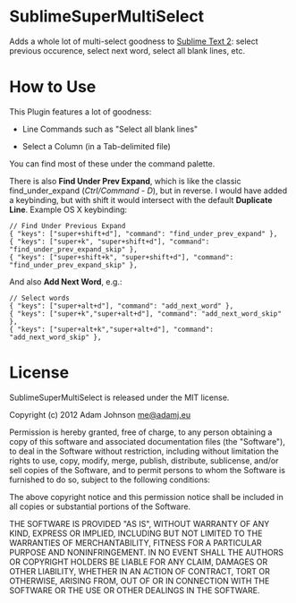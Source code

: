 SublimeSuperMultiSelect
=======================

Adds a whole lot of multi-select goodness to [Sublime Text 2][1]: select previous occurence, select next word, select all blank lines, etc.


How to Use
==========

This Plugin features a lot of goodness:

* Line Commands such as "Select all blank lines"

* Select a Column (in a Tab-delimited file)

You can find most of these under the command palette.

There is also **Find Under Prev Expand**, which is like the classic find_under_expand (_Ctrl/Command - D_), but in reverse. I would have added a keybinding, but with shift it would intersect with the default **Duplicate Line**. Example OS X keybinding:

    // Find Under Previous Expand
    { "keys": ["super+shift+d"], "command": "find_under_prev_expand" },
    { "keys": ["super+k", "super+shift+d"], "command": "find_under_prev_expand_skip" },
    { "keys": ["super+shift+k", "super+shift+d"], "command": "find_under_prev_expand_skip" },

And also **Add Next Word**, e.g.:

    // Select words
    { "keys": ["super+alt+d"], "command": "add_next_word" },
    { "keys": ["super+k","super+alt+d"], "command": "add_next_word_skip" },
    { "keys": ["super+alt+k","super+alt+d"], "command": "add_next_word_skip" },

License
=======

SublimeSuperMultiSelect is released under the MIT license.

Copyright (c) 2012 Adam Johnson <me@adamj.eu>

Permission is hereby granted, free of charge, to any person obtaining a copy of this software and associated documentation files (the "Software"), to deal in the Software without restriction, including without limitation the rights to use, copy, modify, merge, publish, distribute, sublicense, and/or sell copies of the Software, and to permit persons to whom the Software is furnished to do so, subject to the following conditions:

The above copyright notice and this permission notice shall be included in all copies or substantial portions of the Software.

THE SOFTWARE IS PROVIDED "AS IS", WITHOUT WARRANTY OF ANY KIND, EXPRESS OR IMPLIED, INCLUDING BUT NOT LIMITED TO THE WARRANTIES OF MERCHANTABILITY, FITNESS FOR A PARTICULAR PURPOSE AND NONINFRINGEMENT. IN NO EVENT SHALL THE AUTHORS OR COPYRIGHT HOLDERS BE LIABLE FOR ANY CLAIM, DAMAGES OR OTHER LIABILITY, WHETHER IN AN ACTION OF CONTRACT, TORT OR OTHERWISE, ARISING FROM, OUT OF OR IN CONNECTION WITH THE SOFTWARE OR THE USE OR OTHER DEALINGS IN THE SOFTWARE.




[1]: http://www.sublimetext.com/2
